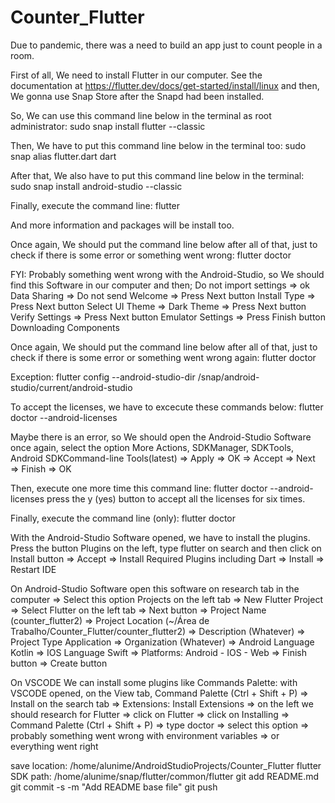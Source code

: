 # Counter_Flutter

Due to pandemic, there was a need to build an app just to count people in a room.

First of all, We need to install Flutter in our computer. See the documentation at https://flutter.dev/docs/get-started/install/linux and then,
We gonna use Snap Store after the Snapd had been installed.

So, We can use this command line below in the terminal as root administrator:
sudo snap install flutter --classic

Then, We have to put this command line below in the terminal too:
sudo snap alias flutter.dart dart

After that, We also have to put this command line below in the terminal:
sudo snap install android-studio --classic

Finally, execute the command line:
flutter

And more information and packages will be install too.

Once again, We should put the command line below after all of that, just to check if there is some error or something went wrong:
flutter doctor

FYI: Probably something went wrong with the Android-Studio, so We should find this Software in our computer and then;
Do not import settings => ok
Data Sharing => Do not send
Welcome => Press Next button
Install Type => Press Next button
Select UI Theme => Dark Theme => Press Next button
Verify Settings => Press Next button
Emulator Settings => Press Finish button
Downloading Components

Once again, We should put the command line below after all of that, just to check if there is some error or something went wrong again:
flutter doctor

Exception: flutter config --android-studio-dir /snap/android-studio/current/android-studio

To accept the licenses, we have to excecute these commands below:
flutter doctor --android-licenses

Maybe there is an error, so We should open the Android-Studio Software once again, select the option More Actions, SDKManager, SDKTools, Android SDKCommand-line Tools(latest) => Apply => OK => Accept => Next => Finish => OK

Then, execute one more time this command line:
flutter doctor --android-licenses
press the y (yes) button to accept all the licenses for six times.

Finally, execute the command line (only):
flutter doctor

With the Android-Studio Software opened, we have to install the plugins.
Press the button Plugins on the left, type flutter on search and then click on Install button => Accept => Install Required Plugins including Dart => Install => Restart IDE

On Android-Studio Software
open this software on research tab in the computer => Select this option Projects on the left tab => New Flutter Project => Select Flutter on the left tab => Next button => Project Name (counter_flutter2) => Project Location (~/Área de Trabalho/Counter_Flutter/counter_flutter2) => Description (Whatever) => Project Type Application => Organization (Whatever) => Android Language Kotlin => IOS Language Swift => Platforms: Android - IOS - Web => Finish button => Create button

On VSCODE
We can install some plugins like Commands Palette:
with VSCODE opened, on the View tab, Command Palette (Ctrl + Shift + P) => Install on the search tab => Extensions: Install Extensions => on the left we should research for Flutter => click on Flutter => click on Installing => Command Palette (Ctrl + Shift + P) => type doctor => select this option => probably something went wrong with environment variables => or everything went right

save location: /home/alunime/AndroidStudioProjects/Counter_Flutter
flutter SDK path: /home/alunime/snap/flutter/common/flutter
git add README.md
git commit -s -m "Add README base file"
git push
